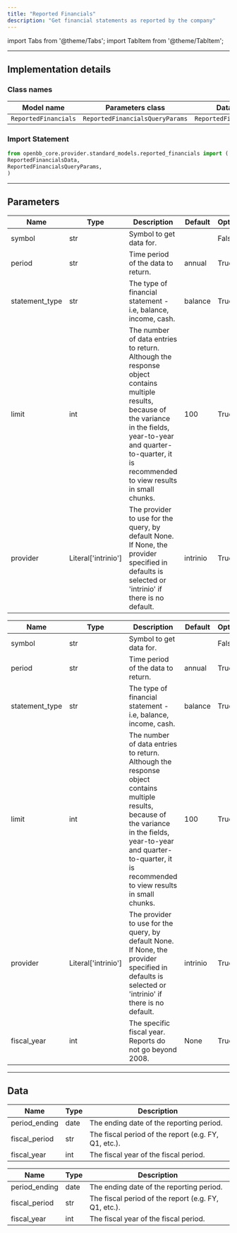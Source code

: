 ```yaml
---
title: "Reported Financials"
description: "Get financial statements as reported by the company"
---
```


<!-- markdownlint-disable MD012 MD031 MD033 -->

import Tabs from '@theme/Tabs';
import TabItem from '@theme/TabItem';

---

## Implementation details

### Class names

| Model name | Parameters class | Data class |
| ---------- | ---------------- | ---------- |
| `ReportedFinancials` | `ReportedFinancialsQueryParams` | `ReportedFinancialsData` |

### Import Statement

```python
from openbb_core.provider.standard_models.reported_financials import (
ReportedFinancialsData,
ReportedFinancialsQueryParams,
)
```

---

## Parameters

<Tabs>

<TabItem value='standard' label='standard'>

| Name | Type | Description | Default | Optional |
| ---- | ---- | ----------- | ------- | -------- |
| symbol | str | Symbol to get data for. |  | False |
| period | str | Time period of the data to return. | annual | True |
| statement_type | str | The type of financial statement - i.e, balance, income, cash. | balance | True |
| limit | int | The number of data entries to return. Although the response object contains multiple results, because of the variance in the fields, year-to-year and quarter-to-quarter, it is recommended to view results in small chunks. | 100 | True |
| provider | Literal['intrinio'] | The provider to use for the query, by default None. If None, the provider specified in defaults is selected or 'intrinio' if there is no default. | intrinio | True |
</TabItem>

<TabItem value='intrinio' label='intrinio'>

| Name | Type | Description | Default | Optional |
| ---- | ---- | ----------- | ------- | -------- |
| symbol | str | Symbol to get data for. |  | False |
| period | str | Time period of the data to return. | annual | True |
| statement_type | str | The type of financial statement - i.e, balance, income, cash. | balance | True |
| limit | int | The number of data entries to return. Although the response object contains multiple results, because of the variance in the fields, year-to-year and quarter-to-quarter, it is recommended to view results in small chunks. | 100 | True |
| provider | Literal['intrinio'] | The provider to use for the query, by default None. If None, the provider specified in defaults is selected or 'intrinio' if there is no default. | intrinio | True |
| fiscal_year | int | The specific fiscal year. Reports do not go beyond 2008. | None | True |
</TabItem>

</Tabs>

---

## Data

<Tabs>

<TabItem value='standard' label='standard'>

| Name | Type | Description |
| ---- | ---- | ----------- |
| period_ending | date | The ending date of the reporting period. |
| fiscal_period | str | The fiscal period of the report (e.g. FY, Q1, etc.). |
| fiscal_year | int | The fiscal year of the fiscal period. |
</TabItem>

<TabItem value='intrinio' label='intrinio'>

| Name | Type | Description |
| ---- | ---- | ----------- |
| period_ending | date | The ending date of the reporting period. |
| fiscal_period | str | The fiscal period of the report (e.g. FY, Q1, etc.). |
| fiscal_year | int | The fiscal year of the fiscal period. |
</TabItem>

</Tabs>


